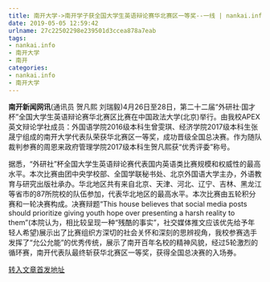 ```yaml
---
title: 南开大学->南开学子获全国大学生英语辩论赛华北赛区一等奖--一线 | nankai.info
date: 2019-05-05 12:59:42
urlname: 27c22502298e239501d3ccea878a7eab
tags: 
- nankai.info
- 南开大学
- 南开
categories:
- nankai.info
- 南开大学
---
```


**南开新闻网讯**(通讯员 贺凡熙 刘瑞毅)4月26日至28日，第二十二届“外研社·国才杯”全国大学生英语辩论赛华北赛区比赛在中国政法大学(北京)举行。由我校APEX英文辩论学社成员：外国语学院2016级本科生曾雯琪、经济学院2017级本科生张晟宁组成的南开大学代表队荣获华北赛区一等奖，成功晋级全国总决赛。作为随队裁判参赛的周恩来政府管理学院2017级本科生贺凡熙获“优秀评委”称号。

据悉，“外研社”杯全国大学生英语辩论赛代表国内英语类比赛规模和权威性的最高水平。本次比赛由团中央学校部、全国学联秘书处、北京外国语大学主办，外语教育与研究出版社承办。华北地区共有来自北京、天津、河北、辽宁、吉林、黑龙江等省市的87所院校的队伍参加，代表华北地区的最高水平。本次比赛由五轮积分赛和一轮决赛构成。决赛辩题“This house believes that social media posts should prioritize giving youth hope over presenting a harsh reality to them”(本院认为，相比较呈现一种“残酷的事实”，社交媒体推文应该优先给予年轻人希望)展示出了比赛组织方深切的社会关怀和深刻的思辨视角，我校参赛选手发挥了“允公允能”的优秀传统，展示了南开百年名校的精神风貌，经过5轮激烈的循环赛，南开代表队最终斩获华北赛区一等奖，获得全国总决赛的入场券。

[转入文章首发地址](http://news.nankai.edu.cn/zhxw/system/2019/05/05/000448715.shtml)